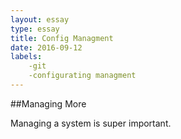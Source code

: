 ```yaml
---
layout: essay
type: essay
title: Config Managment
date: 2016-09-12
labels:
	-git
	-configurating managment
---
```


##Managing More

Managing a system is super important.
